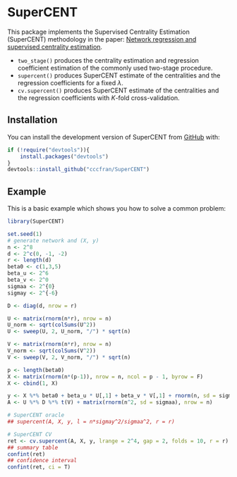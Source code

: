 
<!-- README.md is generated from README.Rmd. Please edit that file -->

# SuperCENT

<!-- badges: start -->
<!-- badges: end -->

This package implements the Supervised Centrality Estimation (SuperCENT)
methodology in the paper: [Network regression and supervised centrality
estimation](https://jh-cai.com/docs/SuperCENT.pdf).

-   `two_stage()` produces the centrality estimation and regression
    coefficient estimation of the commonly used two-stage procedure.
-   `supercent()` produces SuperCENT estimate of the centralities and
    the regression coefficients for a fixed *λ*.
-   `cv.supercent()` produces SuperCENT estimate of the centralities and
    the regression coefficients with *K*-fold cross-validation.

## Installation

You can install the development version of SuperCENT from
[GitHub](https://github.com/) with:

``` r
if (!require("devtools")){
    install.packages("devtools")
}
devtools::install_github("cccfran/SuperCENT")
```

## Example

This is a basic example which shows you how to solve a common problem:

``` r
library(SuperCENT)

set.seed(1)
# generate network and (X, y)
n <- 2^8
d <- 2^c(0, -1, -2)
r <- length(d)
beta0 <- c(1,3,5)
beta_u <- 2^6
beta_v <- 2^0
sigmaa <- 2^{0}
sigmay <- 2^{-6}

D <- diag(d, nrow = r)

U <- matrix(rnorm(n*r), nrow = n)
U_norm <- sqrt(colSums(U^2))
U <- sweep(U, 2, U_norm, "/") * sqrt(n)

V <- matrix(rnorm(n*r), nrow = n)
V_norm <- sqrt(colSums(V^2))
V <- sweep(V, 2, V_norm, "/") * sqrt(n)

p <- length(beta0) 
X <- matrix(rnorm(n*(p-1)), nrow = n, ncol = p - 1, byrow = F)
X <- cbind(1, X)

y <- X %*% beta0 + beta_u * U[,1] + beta_v * V[,1] + rnorm(n, sd = sigmay)
A <- U %*% D %*% t(V) + matrix(rnorm(n^2, sd = sigmaa), nrow = n)

# SuperCENT oracle
## supercent(A, X, y, l = n*sigmay^2/sigmaa^2, r = r)

# SuperCENT CV
ret <- cv.supercent(A, X, y, lrange = 2^4, gap = 2, folds = 10, r = r)
## summary table
confint(ret)
## confidence interval
confint(ret, ci = T)
```

